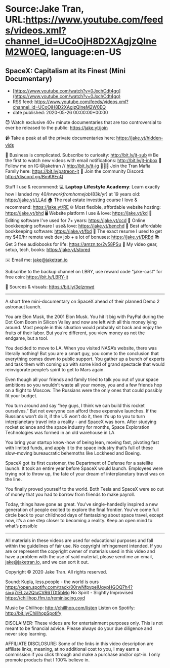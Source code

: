 # Source:Jake Tran, URL:https://www.youtube.com/feeds/videos.xml?channel_id=UCoOjH8D2XAgjzQlneM2W0EQ, language:en-US

## SpaceX: Capitalism at its Finest (Mini Documentary)
 - [https://www.youtube.com/watch?v=0JxchCdt4gg](https://www.youtube.com/watch?v=0JxchCdt4gg)
 - RSS feed: https://www.youtube.com/feeds/videos.xml?channel_id=UCoOjH8D2XAgjzQlneM2W0EQ
 - date published: 2020-05-26 00:00:00+00:00

😈 Watch exclusive 40+ minute documentaries that are too controversial to ever be released to the public: https://jake.yt/join 

📹 Take a peak at all the private documentaries here: https://jake.yt/hidden-vids

🎥 Business is complicated. Subscribe to curiosity: http://bit.ly/jt-sub
✉ Be the first to watch new videos with email notifications: http://bit.ly/jt-inbox
📸 Follow me on IG:@jaketran // http://bit.ly/jt-ig
👨👦👦 Join the Tran Mafia Family here: https://bit.ly/patreon-jt
💬 Join the community Discord: http://discord.gg/BmK8EnQ

Stuff I use & recommend:
💻 𝗟𝗮𝗽𝘁𝗼𝗽 𝗟𝗶𝗳𝗲𝘀𝘁𝘆𝗹𝗲 𝗔𝗰𝗮𝗱𝗲𝗺𝘆: Learn exactly how I landed my $40/hr work from home job ($83k/yr) at 19 years old: https://jake.yt/LLAd
🏠 The real estate investing course I love & recommend: https://jake.yt/RE
🌐 Most flexible, affordable website hosting: https://jake.yt/bhd
🖥️ Website platform I use & love: https://jake.yt/kd
💽 Editing software I've used for 7+ years: https://jake.yt/ccd
📒 Online bookkeeping software I use& love: https://jake.yt/benchd 
🧾 Best affordable bookkeeping software: https://jake.yt/fbd
📜 The exact resume I used to get my $40/hr remote web dev job + a lot of bonuses: https://jake.yt/DRBd
📚 Get 3 free audiobooks for life: https://amzn.to/2v58PSu
🎥 My video gear, setup, tech, books: https://jake.yt/stored

✉️ Email me: jake@jaketran.io

Subscribe to the backup channel on LBRY, use reward code "jake-cast" for free coin: https://bit.ly/LBRY-jt

📰 Sources & visuals: https://bit.ly/3elzmwd

-----------------------
A short free mini-documentary on SpaceX ahead of their planned Demo 2 astronaut launch.

You are Elon Musk, the 2001 Elon Musk. You hit it big with PayPal during the Dot Com Boom in Silicon Valley and now are left with all this money lying around. Most people in this situation would probably sit back and enjoy the fruits of their labor. But you’re different, you view money as not the endgame, but a tool.

You decided to move to LA. When you visited NASA’s website, there was literally nothing! But you are a smart guy, you come to the conclusion that everything comes down to public support. You gather up a bunch of experts and task them with coming up with some kind of grand spectacle that would reinvigorate people’s spirit to get to Mars again.  

Even though all your friends and family tried to talk you out of your space ambitions so you wouldn’t waste all your money, you and a few friends hop on a flight to Moscow. The Russians were the only ones that could possibly fit your budget. 

You turn around and say “hey guys, I think we can build this rocket ourselves.” But not everyone can afford these expensive launches. If the Russians won’t do it, if the US won’t do it, then it’s up to you to turn interplanetary travel into a reality - and SpaceX was born. After studying rocket science and the space industry for months, Space Exploration Technologies was formed in an old warehouse in LA

You bring your startup know-how of being lean, moving fast, pivoting fast with limited funds, and apply it to the space industry that’s full of these slow-moving bureaucratic behemoths like Lockheed and Boeing.

SpaceX got its first customer, the Department of Defense for a satellite launch. It took an entire year before SpaceX would launch. Employees were trying not to throw up, the fate of your dream of interplanetary travel was on the line.

You finally proved yourself to the world. Both Tesla and SpaceX were so out of money that you had to borrow from friends to make payroll.

Today, things have gone as great. You’ve single-handedly inspired a new generation of people excited to explore the final frontier. You’ve come full circle back to your childhood days of fantasizing about space travel, except now, it’s a one step closer to becoming a reality. Keep an open mind to what’s possible

-----------------------

All materials in these videos are used for educational purposes and fall within the guidelines of fair use. No copyright infringement intended. If you are or represent the copyright owner of materials used in this video and have a problem with the use of said material, please send me an email, jake@jaketran.io, and we can sort it out.

Copyright © 2020 Jake Tran. All rights reserved.

Sound:
Kupla, less.people - the world is ours https://open.spotify.com/track/00rwNfpvpelUqypHGOQ7h4?si=q7rELza2QluCVR6TDt5bMg 
No Spirit - Slightly Improvised https://chillhop.ffm.to/reminiscing.oyd 

Music by Chillhop: http://chillhop.com/listen
Listen on Spotify: http://bit.ly/ChillhopSpotify

DISCLAIMER: These videos are for entertainment purposes only. This is not meant to be financial advice. Please always do your due diligence and never stop learning.

AFFILIATE DISCLOSURE: Some of the links in this video description are affiliate links, meaning, at no additional cost to you, I may earn a commission if you click through and make a purchase and/or opt-in. I only promote products that I 100% believe in.

